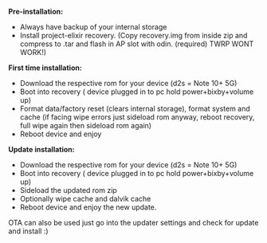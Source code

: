 **Pre-installation:**
- Always have backup of your internal storage
- Install project-elixir recovery. (Copy recovery.img from inside zip and compress to .tar and flash in AP slot with odin. (required) TWRP WONT WORK!)

**First time installation:**
- Download the respective rom for your device (d2s = Note 10+ 5G)
- Boot into recovery ( device plugged in to pc hold power+bixby+volume up)
- Format data/factory reset (clears internal storage), format system and cache (if facing wipe errors just sideload rom anyway, reboot recovery, full wipe again then sideload rom again)
- Reboot device and enjoy

**Update installation:**
- Download the respective rom for your device (d2s = Note 10+ 5G)
- Boot into recovery ( device plugged in to pc hold power+bixby+volume up)
- Sideload the updated rom zip
- Optionally wipe cache and dalvik cache
- Reboot device and enjoy the new update.

OTA can also be used just go into the updater settings and check for update and install :)
